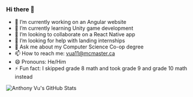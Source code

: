 ### Hi there 👋

- 🔭 I’m currently working on an Angular website
- 🌱 I’m currently learning Unity game development
- 👯 I’m looking to collaborate on a React Native app
- 🤔 I’m looking for help with landing internships
- 💬 Ask me about my Computer Science Co-op degree
- 📫 How to reach me: vua11@mcmaster.ca
- 😄 Pronouns: He/Him
- ⚡ Fun fact: I skipped grade 8 math and took grade 9 and grade 10 math instead

![Anthony Vu's GitHub Stats](https://github-readme-stats.vercel.app/api?username=vua11&show_icons=true&theme=radical)
